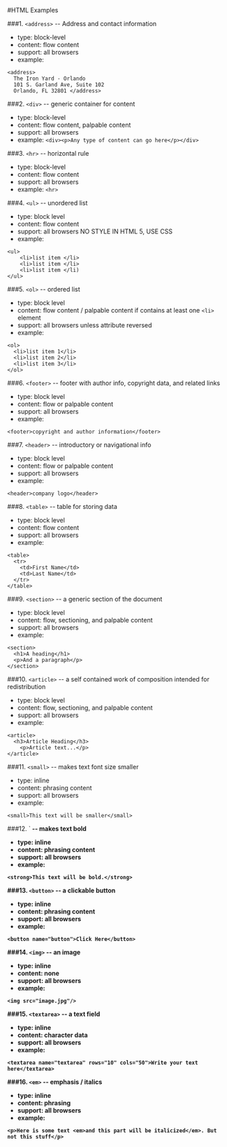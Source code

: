 #HTML  Examples

###1. `<address>` -- Address and contact information
* type: block-level
* content: flow  content
* support: all browsers
* example:
```
<address>
  The Iron Yard - Orlando
  101 S. Garland Ave, Suite 102 
  Orlando, FL 32801 </address>
```

###2. `<div>` -- generic container for content
* type: block-level
* content: flow content, palpable content
* support: all browsers
* example: 
```<div><p>Any type of content can go here</p></div>```

###3. `<hr>` -- horizontal rule
* type: block-level
* content: flow content
* support: all browsers
* example: 
`<hr>`

###4. `<ul>` -- unordered list
* type: block level
* content: flow content
* support: all browsers NO STYLE IN HTML 5, USE CSS
* example:
```
<ul>
    <li>list item </li>
    <li>list item </li>
    <li>list item </li)
</ul>
```

###5. `<ol>` -- ordered list
* type: block level
* content: flow content / palpable content if contains at least one `<li>` element
* support: all browsers unless attribute reversed
* example: 
```
<ol>
  <li>list item 1</li>
  <li>list item 2</li>
  <li>list item 3</li>
</ol>
```

###6. `<footer>` -- footer with author info, copyright data, and related links
* type: block level
* content: flow or palpable content
* support: all browsers
* example:
```
<footer>copyright and author information</footer>
```

###7. `<header>` -- introductory or navigational info
* type: block level
* content: flow or palpable content
* support: all browsers
* example:
```
<header>company logo</header>
```

###8. `<table>` -- table for storing data
* type: block level
* content: flow content
* support: all browsers
* example:
```
<table>
  <tr>
    <td>First Name</td>
    <td>Last Name</td>
  </tr>
</table>
```
###9. `<section>` -- a generic section of the document
* type: block level
* content: flow, sectioning, and palpable content
* support: all browsers
* example:
```
<section>
  <h1>A heading</h1>
  <p>And a paragraph</p>
</section>
```

###10. `<article>` -- a self contained work of composition intended for redistribution
* type: block level
* content: flow, sectioning, and palpable content
* support: all browsers
* example:
```
<article>
  <h3>Article Heading</h3>
    <p>Article text...</p>
</article>
```

###11. `<small>` -- makes text font size smaller
* type: inline
* content: phrasing content
* support: all browsers
* example:
```
<small>This text will be smaller</small>
```

###12. `<strong>  -- makes text bold
* type: inline
* content: phrasing content
* support: all browsers
* example:
```
<strong>This text will be bold.</strong>
```

###13. `<button>`  -- a clickable button
* type: inline
* content: phrasing content
* support: all browsers
* example:
```
<button name="button">Click Here</button>
```

###14. `<img>`  -- an image
* type: inline
* content: none
* support: all browsers
* example:
```
<img src="image.jpg"/>
```

###15. `<textarea>` -- a text field
* type: inline
* content: character data
* support: all browsers
* example:
```
<textarea name="textarea" rows="10" cols="50">Write your text here</textarea>
```

###16. `<em>` -- emphasis / italics
* type: inline
* content: phrasing
* support: all browsers
* example:
```
<p>Here is some text <em>and this part will be italicized</em>. But not this stuff</p>
```


